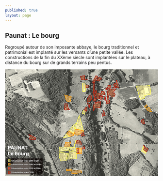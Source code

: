 ```yaml
---
published: true
layout: page
---
```


## Paunat : Le bourg

Regroupé autour de son imposante abbaye, le bourg traditionnel et patrimonial est implanté sur les versants d’une petite vallée. Les constructions de la fin du XXème siècle sont implantées sur le plateau, à distance du bourg sur de grands terrains peu pentus.

![](/data/images/20/histoire/20_HISTOIRE_POPUP_7.jpg)

